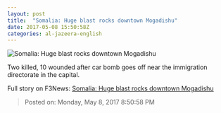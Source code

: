 ```yaml
---
layout: post
title:  "Somalia: Huge blast rocks downtown Mogadishu"
date: 2017-05-08 15:50:58Z
categories: al-jazeera-english
---
```


![Somalia: Huge blast rocks downtown Mogadishu](http://www.aljazeera.com/mritems/Images/2017/5/8/60727126209c40419e40eae818bde0ad_18.jpg)

Two killed, 10 wounded after car bomb goes off near the immigration directorate in the capital.


Full story on F3News: [Somalia: Huge blast rocks downtown Mogadishu](http://www.f3nws.com/n/SRa3EG)

> Posted on: Monday, May 8, 2017 8:50:58 PM
